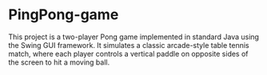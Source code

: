 # PingPong-game
This project is a two-player Pong game implemented in standard Java using the Swing GUI framework. It simulates a classic arcade-style table tennis match, where each player controls a vertical paddle on opposite sides of the screen to hit a moving ball.
